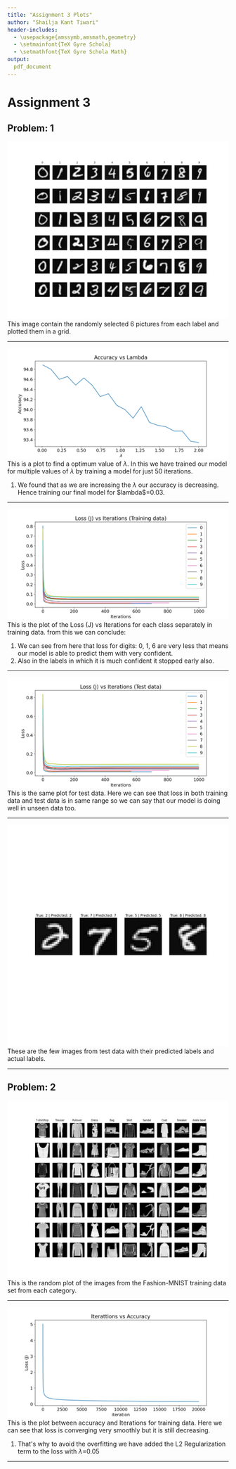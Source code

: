 ```yaml
---
title: "Assignment 3 Plots"
author: "Shailja Kant Tiwari"
header-includes:
  - \usepackage{amssymb,amsmath,geometry}
  - \setmainfont{TeX Gyre Schola}
  - \setmathfont{TeX Gyre Schola Math}
output:
  pdf_document
---
```


# Assignment 3

## Problem: 1

![figures/0101.png](figures/0101.png)
This image contain the randomly selected 6 pictures from each label and plotted them in a grid.

---

![figures/0102.png](figures/0102.png)
This is a plot to find a optimum value of $\lambda$. In this we have trained our model for multiple values of $\lambda$ by training a model for just 50 iterations.
1. We found that as we are increasing the $\lambda$ our accuracy is decreasing. Hence training our final model for \$lambda$=0.03.

---

![figures/0103.png](figures/0103.png)
This is the plot of the Loss (J) vs Iterations for each class separately in training data. from this we can conclude:

1. We can see from here that loss for digits: 0, 1, 6 are very less that means our model is able to predict them with very confident.
2. Also in the labels in which it is much confident it stopped early also.

---

![figures/0104.png](figures/0104.png)
This is the same plot for test data. Here we can see that loss in both training data and test data is in same range so we can say that our model is doing well in unseen data too.

---

![figures/0105.png](figures/0105.png)
These are the few images from test data with their predicted labels and actual labels.

---

## Problem: 2

![figures/0201.png](figures/0201.png)
This is the random plot of the images from the Fashion-MNIST training data set from each category.

---

![figures/0202.png](figures/0202.png)
This is the plot between accuracy and Iterations for training data. Here we can see that loss is converging very smoothly but it is still decreasing.

1. That's why to avoid the overfitting we have added the L2 Regularization term to the loss with $\lambda$=0.05

---